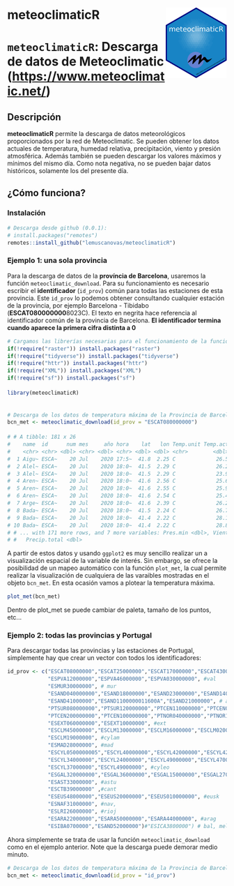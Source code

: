 meteoclimaticR <img src="img/logo.png" align="right" alt="" width="140" />
=========================================================
# `meteoclimaticR`: Descarga de datos de Meteoclimatic (https://www.meteoclimatic.net/)

## Descripción

**meteoclimaticR** permite la descarga de datos meteorológicos proporcionados por la red de Meteoclimatic. Se pueden obtener los datos actuales de temperatura, humedad relativa, precipitación, viento y presión atmosférica. Además también se pueden descargar los valores máximos y mínimos del mismo día. Como nota negativa, no se pueden bajar datos históricos, solamente los del presente día. 

## ¿Cómo funciona?

### Instalación

``` r
# Descarga desde github (0.0.1):
# install.packages("remotes")
remotes::install_github("lemuscanovas/meteoclimaticR")
```

### Ejemplo 1: una sola provincia

Para la descarga de datos de la **província de Barcelona**, usaremos la función `meteoclimatic_download`.  Para su funcionamiento es necesario escribir el **identificador** (`id_prov`) común para todas las estaciones de esta provincia. Este `id_prov` lo podemos obtener consultando cualquier estación de la provincia, por ejemplo Barcelona - Tibidabo (**ESCAT080000000**8023C). El texto en negrita hace referencia al identificador común de la provincia de Barcelona. **El identificador termina cuando aparece la primera cifra distinta a 0**


``` r
# Cargamos las librerías necesarias para el funcionamiento de la función:
if(!require("raster")) install.packages("raster")
if(!require("tidyverse")) install.packages("tidyverse")
if(!require("httr")) install.packages("httr")
if(!require("XML")) install.packages("XML")
if(!require("sf")) install.packages("sf")

library(meteoclimaticR)


# Descarga de los datos de temperatura máxima de la Provincia de Barcelona
bcn_met <- meteoclimatic_download(id_prov = "ESCAT080000000")

# # A tibble: 181 x 26
#    name  id      num mes     año hora    lat   lon Temp.unit Temp.act Temp.max Temp.min Hum.unit Hum.act Hum.max Hum.min Pres.unit Pres.act Pres.max
#    <chr> <chr> <dbl> <chr> <dbl> <chr> <dbl> <dbl> <chr>        <dbl>    <dbl>    <dbl> <chr>      <dbl>   <dbl>   <dbl> <chr>        <dbl>    <dbl>
#  1 Aigu~ ESCA~    20 Jul    2020 17:5~  41.8  2.25 C             26.5     31       15.3 %             65      91      37 hPa          1018.    1018 
#  2 Alel~ ESCA~    20 Jul    2020 18:0~  41.5  2.29 C             26.2     29.3     21.9 %             79      84      55 hPa          1017.    1018 
#  3 Alel~ ESCA~    20 Jul    2020 18:0~  41.5  2.29 C             23.9     28.1     21.6 %             83      84      57 hPa          1015     1015.
#  4 Aren~ ESCA~    20 Jul    2020 18:0~  41.6  2.56 C             25.6     29       20.9 %             81      82      65 hPa          1015.    1016.
#  5 Aren~ ESCA~    20 Jul    2020 18:0~  41.6  2.55 C             25.9     27.6     21.2 %             83      84      63 hPa          1016.    1017.
#  6 Aren~ ESCA~    20 Jul    2020 18:0~  41.6  2.54 C             25.4     28.2     20.7 %             72      74      48 hPa          1014.    1015.
#  7 Arge~ ESCA~    20 Jul    2020 18:0~  41.6  2.39 C             26.2     29.9     20.9 %             76      87      56 hPa          1014.    1014.
#  8 Bada~ ESCA~    20 Jul    2020 18:0~  41.5  2.24 C             26.7     28.7     22.4 %             72      80      66 hPa          1017.    1017 
#  9 Bada~ ESCA~    20 Jul    2020 18:0~  41.4  2.22 C             28.1     30       22.1 %             66      85      48 hPa          1017.    1018.
# 10 Bada~ ESCA~    20 Jul    2020 18:0~  41.4  2.22 C             28.8     29.9     22.7 %             61      79      47 hPa          1016.    1017.
# # ... with 171 more rows, and 7 more variables: Pres.min <dbl>, Vient.unit <chr>, Vient.act <dbl>, Vient.dir <dbl>, Vient.max <dbl>, Precip.unit <chr>,
# #   Precip.total <dbl>
```
A partir de estos datos y usando `ggplot2` es muy sencillo realizar un a visualización espacial de la variable de interés. Sin embargo, se ofrece la posibilidad de un mapeo automático con la función `plot_met`, la cual permite realizar la visualización de cualquiera de las varaibles mostradas en el objeto `bcn_met`. En esta ocasión vamos a plotear la temperatura máxima.
``` r
plot_met(bcn_met)
```
Dentro de plot_met se puede cambiar de paleta, tamaño de los puntos, etc... 

### Ejemplo 2: todas las provincias y Portugal

Para descargar todas las provincias y las estaciones de Portugal, simplemente hay que crear un vector con todos los identificadores:
``` r
id_prov <- c("ESCAT08000000","ESCAT25000000","ESCAT17000000","ESCAT43000000", # cat
             "ESPVA12000000","ESPVA46000000","ESPVA030000000", #val
             "ESMUR30000000", # mur
             "ESAND040000000","ESAND18000000","ESAND23000000","ESAND14000000","ESAND29000000",
             "ESAND41000000","ESAND1100000011600A","ESAND21000000", # and
             "PTSUR080000000","PTSUR120000000","PTCEN110000000","PTCEN070000000",
             "PTCEN200000000","PTCEN100000000","PTNOR040000000","PTNOR180000000", # pt
             "ESEXT060000000","ESEXT10000000", #ext
             "ESCLM45000000","ESCLM13000000","ESCLM16000000","ESCLM020000000",
             "ESCLM19000000", #cylam
             "ESMAD28000000", #mad
             "ESCYL0500000005","ESCYL40000000","ESCYL42000000","ESCYL42000000",
             "ESCYL34000000","ESCYL24000000","ESCYL49000000","ESCYL47000000",
             "ESCYL37000000","ESCYL49000000", #cyleo
             "ESGAL320000000","ESGAL36000000","ESGAL15000000","ESGAL27000000", # gal
             "ESAST33000000", #astu
             "ESCTB39000000" ,#cant
             "ESEUS48000000","ESEUS20000000","ESEUS010000000", #eusk
             "ESNAF31000000", #nav,
             "ESLRI26000000", #rioj
             "ESARA22000000","ESARA50000000","ESARA44000000", #arag
             "ESIBA0700000","ESAND52000000")#"ESICA3800000") # bal, melilla y canarias
```
Ahora simplemente se trata de usar la función `meteoclimatic_download` como en el ejemplo anterior. Note que la descarga puede demorar medio minuto.

``` r
# Descarga de los datos de temperatura máxima de la Provincia de Barcelona
bcn_met <- meteoclimatic_download(id_prov = "id_prov")


```
